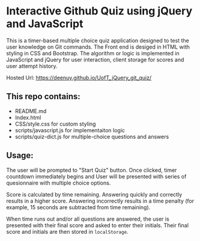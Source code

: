 # Interactive Github Quiz using jQuery and JavaScript 
This is a timer-based multiple choice quiz application designed to test the user knowledge on Git commands. The Front end is desiged in HTML with styling in CSS and Bootstrap. The algorithm or logic is implemented in JavaScript and jQuery for user interaction, client storage for scores and user attempt history.

Hosted Url: https://deenuy.github.io/UofT_jQuery_git_quiz/

## This repo contains:
* README.md 
* Index.html
* CSS/style.css for custom styling
* scripts/javascript.js for implementaiton logic
* scripts/quiz-dict.js for multiple-choice questions and answers

## Usage:
The user will be prompted to "Start Quiz" button. Once clicked, timer countdown immediately begins and User will be presented with series of quesionnaire with multiple choice options.

Score is calculated by time remaining. Answering quickly and correctly results in a higher score. Answering incorrectly results in a time penalty (for example, 15 seconds are subtracted from time remaining).

When time runs out and/or all questions are answered, the user is presented with their final score and asked to enter their initials. Their final score and initials are then stored in `localStorage`.